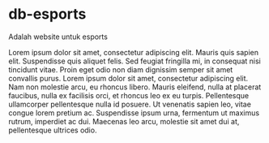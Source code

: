# db-esports

Adalah website untuk esports

Lorem ipsum dolor sit amet, consectetur adipiscing elit. Mauris quis sapien elit. Suspendisse quis aliquet felis. Sed feugiat fringilla mi, in consequat nisi tincidunt vitae. Proin eget odio non diam dignissim semper sit amet convallis purus. Lorem ipsum dolor sit amet, consectetur adipiscing elit. Nam non molestie arcu, eu rhoncus libero. Mauris eleifend, nulla at placerat faucibus, nulla ex facilisis orci, et rhoncus leo ex eu turpis. Pellentesque ullamcorper pellentesque nulla id posuere. Ut venenatis sapien leo, vitae congue lorem pretium ac. Suspendisse ipsum urna, fermentum ut maximus rutrum, imperdiet ac dui. Maecenas leo arcu, molestie sit amet dui at, pellentesque ultrices odio.
